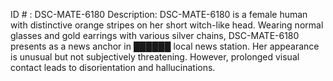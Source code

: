 ID # : DSC-MATE-6180
Description: DSC-MATE-6180 is a female human with distinctive orange stripes on her short witch-like head. Wearing normal glasses and gold earrings with various silver chains, DSC-MATE-6180 presents as a news anchor in ██████ local news station. Her appearance is unusual but not subjectively threatening. However, prolonged visual contact leads to disorientation and hallucinations.